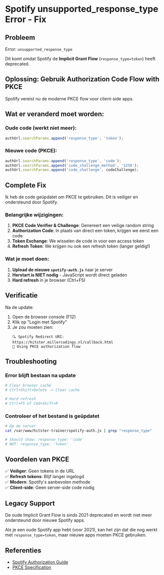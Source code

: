 # Spotify unsupported_response_type Error - Fix

## Probleem

Error: `unsupported_response_type`

Dit komt omdat Spotify de **Implicit Grant Flow** (`response_type=token`) heeft deprecated.

## Oplossing: Gebruik Authorization Code Flow with PKCE

Spotify vereist nu de moderne PKCE flow voor client-side apps.

## Wat er veranderd moet worden:

### Oude code (werkt niet meer):
```javascript
authUrl.searchParams.append('response_type', 'token');
```

### Nieuwe code (PKCE):
```javascript
authUrl.searchParams.append('response_type', 'code');
authUrl.searchParams.append('code_challenge_method', 'S256');
authUrl.searchParams.append('code_challenge', codeChallenge);
```

## Complete Fix

Ik heb de code geüpdatet om PKCE te gebruiken. Dit is veiliger en ondersteund door Spotify.

### Belangrijke wijzigingen:

1. **PKCE Code Verifier & Challenge**: Genereert een veilige random string
2. **Authorization Code**: In plaats van direct een token, krijgen we eerst een code
3. **Token Exchange**: We wisselen de code in voor een access token
4. **Refresh Token**: We krijgen nu ook een refresh token (langer geldig!)

### Wat je moet doen:

1. **Upload de nieuwe `spotify-auth.js`** naar je server
2. **Herstart is NIET nodig** - JavaScript wordt direct geladen
3. **Hard refresh** in je browser (Ctrl+F5)

## Verificatie

Na de update:
1. Open de browser console (F12)
2. Klik op "Login met Spotify"
3. Je zou moeten zien:
   ```
   🔍 Spotify Redirect URI: https://hitster.millercodings.nl/callback.html
   🔐 Using PKCE authorization flow
   ```

## Troubleshooting

### Error blijft bestaan na update

```bash
# Clear browser cache
# Ctrl+Shift+Delete -> Clear cache

# Hard refresh
# Ctrl+F5 of Cmd+Shift+R
```

### Controleer of het bestand is geüpdatet

```bash
# Op de server
cat /var/www/hitster-trainer/spotify-auth.js | grep "response_type"

# Should show: response_type: 'code'
# NOT: response_type: 'token'
```

## Voordelen van PKCE

✅ **Veiliger**: Geen tokens in de URL  
✅ **Refresh tokens**: Blijf langer ingelogd  
✅ **Modern**: Spotify's aanbevolen methode  
✅ **Client-side**: Geen server-side code nodig  

## Legacy Support

De oude Implicit Grant Flow is sinds 2021 deprecated en wordt niet meer ondersteund door nieuwe Spotify apps.

Als je een oude Spotify app hebt (voor 2021), kan het zijn dat die nog werkt met `response_type=token`, maar nieuwe apps moeten PKCE gebruiken.

## Referenties

- [Spotify Authorization Guide](https://developer.spotify.com/documentation/web-api/tutorials/code-pkce-flow)
- [PKCE Specification](https://tools.ietf.org/html/rfc7636)
